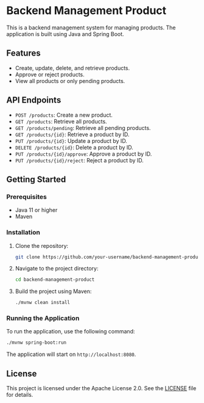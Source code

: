 # Backend Management Product

This is a backend management system for managing products. The application is built using Java and Spring Boot.

## Features

- Create, update, delete, and retrieve products.
- Approve or reject products.
- View all products or only pending products.

## API Endpoints

- `POST /products`: Create a new product.
- `GET /products`: Retrieve all products.
- `GET /products/pending`: Retrieve all pending products.
- `GET /products/{id}`: Retrieve a product by ID.
- `PUT /products/{id}`: Update a product by ID.
- `DELETE /products/{id}`: Delete a product by ID.
- `PUT /products/{id}/approve`: Approve a product by ID.
- `PUT /products/{id}/reject`: Reject a product by ID.

## Getting Started

### Prerequisites

- Java 11 or higher
- Maven

### Installation

1. Clone the repository:
   ```bash
   git clone https://github.com/your-username/backend-management-product.git
   ```
2. Navigate to the project directory:
   ```bash
   cd backend-management-product
   ```
3. Build the project using Maven:
   ```bash
   ./mvnw clean install
   ```

### Running the Application

To run the application, use the following command:
```bash
./mvnw spring-boot:run
```

The application will start on `http://localhost:8080`.

## License

This project is licensed under the Apache License 2.0. See the [LICENSE](LICENSE) file for details.
